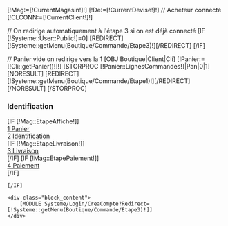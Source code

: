 [!Mag:=[!CurrentMagasin!]!]
[!De:=[!CurrentDevise!]!]
// Acheteur connecté
[!CLCONN:=[!CurrentClient!]!]

// On redirige automatiquement à l'étape 3 si on est déjà connecté
[IF [!Systeme::User::Public!]=0]
	[REDIRECT][!Systeme::getMenu(Boutique/Commande/Etape3)!][/REDIRECT]
[/IF]

// Panier vide on redirige vers la 1
[OBJ Boutique|Client|Cli]
[!Panier:=[!Cli::getPanier()!]!]
[STORPROC [!Panier::LignesCommandes!]|Pan|0|1]
	[NORESULT]
		[REDIRECT][!Systeme::getMenu(Boutique/Commande/Etape1)!][/REDIRECT]
	[/NORESULT]
[/STORPROC]

<div class="block">
    <h3 class="title_block">Identification</h3>
    [IF [!Mag::EtapeAffiche!]]
    <div class="EtapesCommande row">
        <div class="col-md-3 FondStep1Active"><a href="/[!Systeme::getMenu(Boutique/Commande/Etape1)!]" class="btn btn-primary btn-block"><span class="badge badge-warning">1</span> Panier</a></div>
        <div class="col-md-3 FondStep2"><a href="#nogo" class=" btn btn-primary btn-block"><span class="badge badge-success">2</span> Identification</a></div>
        [IF [!Mag::EtapeLivraison!]]<div class="col-md-3 FondStep3"><a href="#nogo" class=" btn btn-warning btn-block "><span class="badge badge-success">3</span> Livraison</a></div>[/IF]
        [IF [!Mag::EtapePaiement!]]<div class="col-md-3 FondStep4"><a href="#nogo" class=" btn btn-warning btn-block "><span class="badge badge-success">4</span> Paiement</a></div>[/IF]
    </div>

    [/IF]

    <div class="block_content">
        [MODULE Systeme/Login/CreaCompte?Redirect=[!Systeme::getMenu(Boutique/Commande/Etape3)!]]
    </div>
</div>

